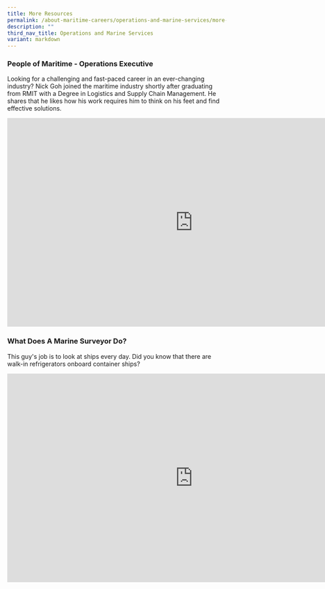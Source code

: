 ```yaml
---
title: More Resources
permalink: /about-maritime-careers/operations-and-marine-services/more-resources/
description: ""
third_nav_title: Operations and Marine Services
variant: markdown
---
```

### People of Maritime - Operations Executive
Looking for a challenging and fast-paced career in an ever-changing industry? Nick Goh joined the maritime industry shortly after graduating from RMIT with a Degree in Logistics and Supply Chain Management. He shares that he likes how his work requires him to think on his feet and find effective solutions.
<iframe allowfullscreen="" allow="accelerometer; autoplay; clipboard-write; encrypted-media; gyroscope; picture-in-picture; web-share" frameborder="0" title="YouTube video player" src="https://www.youtube.com/embed/RMNuNOpPyx4?si=-VFl1yTtihKmcV_8" height="480" width="854"></iframe>

### What Does A Marine Surveyor Do?
This guy's job is to look at ships every day. Did you know that there are walk-in refrigerators onboard container ships?
<iframe allowfullscreen="" allow="accelerometer; autoplay; clipboard-write; encrypted-media; gyroscope; picture-in-picture; web-share" frameborder="0" title="YouTube video player" src="https://www.youtube.com/embed/vvVzBJ952E4?si=p7fh2hpIuO1yegnD" height="480" width="854"></iframe>